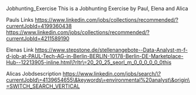 Jobhunting_Exercise
This is a Jobhunting Exercise by Paul, Elena and Alica

Pauls Links
https://www.linkedin.com/jobs/collections/recommended/?currentJobId=4199360438
https://www.linkedin.com/jobs/collections/recommended/?currentJobId=4211589190

Elenas Link
https://www.stepstone.de/stellenangebote--Data-Analyst-m-f-d-job-at-PAUL-Tech-AG-in-Berlin-BERLIN-10178-Berlin-DE-Marketplace-Hub--12213905-inline.html\?rltr\=20_20_25_seorl_m_0_0_0_0_0_0this 

Alicas Jobdsescription
https://www.linkedin.com/jobs/search/\?currentJobId\=4139654655\&keywords\=environmental%20analyst\&origin\=SWITCH_SEARCH_VERTICAL